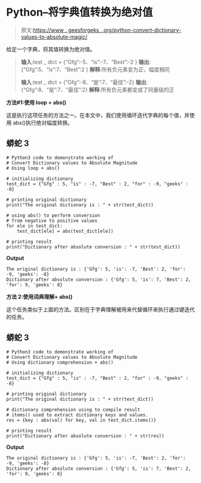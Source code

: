 # Python–将字典值转换为绝对值

> 原文:[https://www . geesforgeks . org/python-convert-dictionary-values-to-absolute-magic/](https://www.geeksforgeeks.org/python-convert-dictionary-values-to-absolute-magnitude/)

给定一个字典，将其值转换为绝对值。

> **输入**:test _ dict = {“Gfg”:-5、“is”:-7、“Best”:-2 }
> **输出**:{“Gfg”:5、“is”:7、“Best”:2 }
> **解释**:所有负元素变为正，幅度相同
> 
> **输入**:test _ dict = {“Gfg”:-8、“是”:7、“最佳”:-2}
> **输出**:{“Gfg”:8、“是”:7、“最佳”:2}
> **解释**:所有负元素都变成了同量级的正

**方法#1:使用 loop + abs()**

这是执行这项任务的方法之一。在本文中，我们使用循环迭代字典的每个值，并使用 abs()执行绝对幅度转换。

## 蟒蛇 3

```
# Python3 code to demonstrate working of
# Convert Dictionary values to Absolute Magnitude
# Using loop + abs()

# initializing dictionary
test_dict = {"Gfg" : 5, "is" : -7, "Best" : 2, "for" : -9, "geeks" : -8}

# printing original dictionary
print("The original dictionary is : " + str(test_dict))

# using abs() to perform conversion
# from negative to positive values
for ele in test_dict:
    test_dict[ele] = abs(test_dict[ele])

# printing result
print("Dictionary after absolute conversion : " + str(test_dict))
```

**Output**

```
The original dictionary is : {'Gfg': 5, 'is': -7, 'Best': 2, 'for': -9, 'geeks': -8}
Dictionary after absolute conversion : {'Gfg': 5, 'is': 7, 'Best': 2, 'for': 9, 'geeks': 8}
```

**方法 2:使用词典理解+ abs()**

这个任务类似于上面的方法。区别在于字典理解被用来代替循环来执行通过键迭代的任务。

## 蟒蛇 3

```
# Python3 code to demonstrate working of
# Convert Dictionary values to Absolute Magnitude
# Using dictionary comprehension + abs()

# initializing dictionary
test_dict = {"Gfg" : 5, "is" : -7, "Best" : 2, "for" : -9, "geeks" : -8}

# printing original dictionary
print("The original dictionary is : " + str(test_dict))

# dictionary comprehension using to compile result
# items() used to extract dictionary keys and values.
res = {key : abs(val) for key, val in test_dict.items()}

# printing result
print("Dictionary after absolute conversion : " + str(res))
```

**Output**

```
The original dictionary is : {'Gfg': 5, 'is': -7, 'Best': 2, 'for': -9, 'geeks': -8}
Dictionary after absolute conversion : {'Gfg': 5, 'is': 7, 'Best': 2, 'for': 9, 'geeks': 8}
```